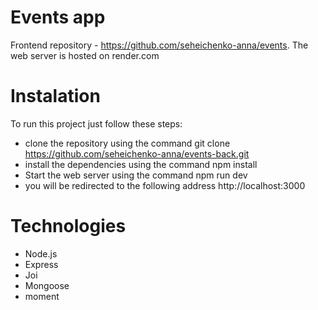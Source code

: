 # Events app

Frontend repository - https://github.com/seheichenko-anna/events.
The web server is hosted on render.com

# Instalation

To run this project just follow these steps:

- clone the repository using the command git clone
  https://github.com/seheichenko-anna/events-back.git
- install the dependencies using the command npm install
- Start the web server using the command npm run dev
- you will be redirected to the following address http://localhost:3000

# Technologies

- Node.js 
- Express 
- Joi 
- Mongoose
- moment





 

